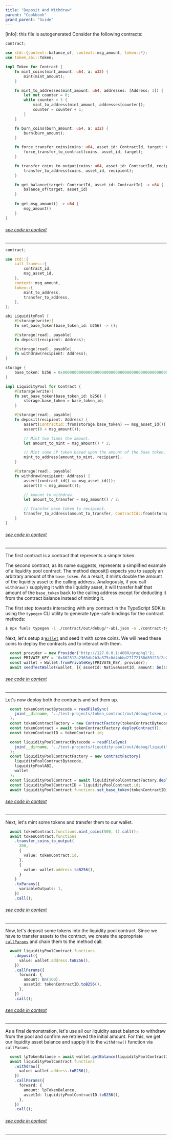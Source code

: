```yaml
---
title: "Deposit And Withdraw"
parent: "Cookbook"
grand_parent: "Guide"
---
```


[info]: this file is autogenerated
Consider the following contracts:


```rust
contract;

use std::{context::balance_of, context::msg_amount, token::*};
use token_abi::Token;

impl Token for Contract {
    fn mint_coins(mint_amount: u64, a: u32) {
        mint(mint_amount);
    }

    fn mint_to_addresses(mint_amount: u64, addresses: [Address; 3]) {
        let mut counter = 0;
        while counter < 3 {
            mint_to_address(mint_amount, addresses[counter]);
            counter = counter + 1;
        }
    }

    fn burn_coins(burn_amount: u64, a: u32) {
        burn(burn_amount);
    }

    fn force_transfer_coins(coins: u64, asset_id: ContractId, target: ContractId) {
        force_transfer_to_contract(coins, asset_id, target);
    }

    fn transfer_coins_to_output(coins: u64, asset_id: ContractId, recipient: Address) {
        transfer_to_address(coins, asset_id, recipient);
    }

    fn get_balance(target: ContractId, asset_id: ContractId) -> u64 {
        balance_of(target, asset_id)
    }
    
    fn get_msg_amount() -> u64 {
        msg_amount()
    }
}
```
###### [see code in context](https://github.com/FuelLabs/fuels-ts/blob/master/packages/fuel-gauge/test-projects/token_contract/src/main.sw#L1-L40)

---



```rust
contract;

use std::{
    call_frames::{
        contract_id,
        msg_asset_id,
    },
    context::msg_amount,
    token::{
        mint_to_address,
        transfer_to_address,
    },
};

abi LiquidityPool {
    #[storage(write)]
    fn set_base_token(base_token_id: b256) -> ();

    #[storage(read), payable]
    fn deposit(recipient: Address);

    #[storage(read), payable]
    fn withdraw(recipient: Address);
}

storage {
    base_token: b256 = 0x0000000000000000000000000000000000000000000000000000000000000000,
}

impl LiquidityPool for Contract {
    #[storage(write)]
    fn set_base_token(base_token_id: b256) {
        storage.base_token = base_token_id;
    }

    #[storage(read), payable]
    fn deposit(recipient: Address) {
        assert(ContractId::from(storage.base_token) == msg_asset_id());
        assert(0 < msg_amount());

        // Mint two times the amount.
        let amount_to_mint = msg_amount() * 2;

        // Mint some LP token based upon the amount of the base token.
        mint_to_address(amount_to_mint, recipient);
    }

    #[storage(read), payable]
    fn withdraw(recipient: Address) {
        assert(contract_id() == msg_asset_id());
        assert(0 < msg_amount());

        // Amount to withdraw.
        let amount_to_transfer = msg_amount() / 2;

        // Transfer base token to recipient.
        transfer_to_address(amount_to_transfer, ContractId::from(storage.base_token), recipient);
    }
}
```
###### [see code in context](https://github.com/FuelLabs/fuels-ts/blob/master/packages/fuel-gauge/test-projects/liquidity-pool/src/main.sw#L1-L61)

---


The first contract is a contract that represents a simple token.

The second contract, as its name suggests, represents a simplified example of a liquidity pool contract. The method deposit() expects you to supply an arbitrary amount of the `base_token`. As a result, it mints double the amount of the liquidity asset to the calling address. Analogously, if you call `withdraw()` supplying it with the liquidity asset, it will transfer half that amount of the `base_token` back to the calling address except for deducting it from the contract balance instead of minting it.

The first step towards interacting with any contract in the TypeScript SDK is using the `typegen` CLI utility to generate type-safe bindings for the contract methods:

```sh
$ npx fuels typegen -i ./contract/out/debug/*-abi.json -o ./contract-types
```

Next, let's setup a [`Wallet`](../wallets/index.md) and seed it with some coins. We will need these coins to deploy the contracts and to interact with them.


```typescript
  const provider = new Provider('http://127.0.0.1:4000/graphql');
  const PRIVATE_KEY = '0x862512a2363db2b3a375c0d4bbbd27172180d89f23f2e259bac850ab02619301';
  const wallet = Wallet.fromPrivateKey(PRIVATE_KEY, provider);
  await seedTestWallet(wallet, [{ assetId: NativeAssetId, amount: bn(100_000) }]);
```
###### [see code in context](https://github.com/FuelLabs/fuels-ts/blob/master/packages/fuel-gauge/src/doc-examples.test.ts#L465-L470)

---


Let's now deploy both the contracts and set them up.


```typescript
  const tokenContractBytecode = readFileSync(
    join(__dirname, '../test-projects/token_contract/out/debug/token_contract.bin')
  );
  const tokenContractFactory = new ContractFactory(tokenContractBytecode, tokenContractABI, wallet);
  const tokenContract = await tokenContractFactory.deployContract();
  const tokenContractID = tokenContract.id;

  const liquidityPoolContractBytecode = readFileSync(
    join(__dirname, '../test-projects/liquidity-pool/out/debug/liquidity-pool.bin')
  );
  const liquidityPoolContractFactory = new ContractFactory(
    liquidityPoolContractBytecode,
    liquidityPoolABI,
    wallet
  );
  const liquidityPoolContract = await liquidityPoolContractFactory.deployContract();
  const liquidityPoolContractID = liquidityPoolContract.id;
  await liquidityPoolContract.functions.set_base_token(tokenContractID).call();
```
###### [see code in context](https://github.com/FuelLabs/fuels-ts/blob/master/packages/fuel-gauge/src/doc-examples.test.ts#L472-L491)

---


Next, let's mint some tokens and transfer them to our wallet.


```typescript
  await tokenContract.functions.mint_coins(500, 1).call();
  await tokenContract.functions
    .transfer_coins_to_output(
      200,
      {
        value: tokenContract.id,
      },
      {
        value: wallet.address.toB256(),
      }
    )
    .txParams({
      variableOutputs: 1,
    })
    .call();
```
###### [see code in context](https://github.com/FuelLabs/fuels-ts/blob/master/packages/fuel-gauge/src/doc-examples.test.ts#L494-L510)

---


Now, let's deposit some tokens into the liquidity pool contract. Since we have to transfer assets to the contract, we create the appropriate [`callParams`](../contracts/call-parameters.md) and chain them to the method call.


```typescript
  await liquidityPoolContract.functions
    .deposit({
      value: wallet.address.toB256(),
    })
    .callParams({
      forward: {
        amount: bn(100),
        assetId: tokenContractID.toB256(),
      },
    })
    .call();
```
###### [see code in context](https://github.com/FuelLabs/fuels-ts/blob/master/packages/fuel-gauge/src/doc-examples.test.ts#L513-L525)

---


As a final demonstration, let's use all our liquidity asset balance to withdraw from the pool and confirm we retrieved the initial amount. For this, we get our liquidity asset balance and supply it to the `withdraw()` function via `callParams`.


```typescript
  const lpTokenBalance = await wallet.getBalance(liquidityPoolContractID.toB256());
  await liquidityPoolContract.functions
    .withdraw({
      value: wallet.address.toB256(),
    })
    .callParams({
      forward: {
        amount: lpTokenBalance,
        assetId: liquidityPoolContractID.toB256(),
      },
    })
    .call();
```
###### [see code in context](https://github.com/FuelLabs/fuels-ts/blob/master/packages/fuel-gauge/src/doc-examples.test.ts#L532-L545)

---

